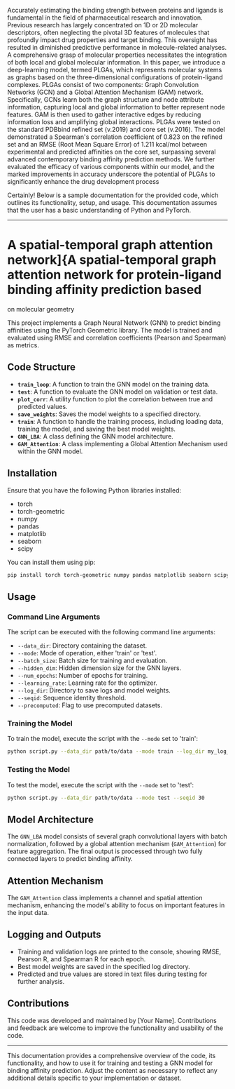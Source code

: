 Accurately estimating the binding strength between proteins and ligands is fundamental in the field of pharmaceutical research and innovation. Previous research has largely concentrated on 1D or 2D molecular descriptors, often neglecting the pivotal 3D features of molecules that profoundly impact drug properties and target binding. This oversight has resulted in diminished predictive performance in molecule-related analyses. A comprehensive grasp of molecular properties necessitates the integration of both local and global molecular information. In this paper, we introduce a deep-learning model, termed PLGAs, which represents molecular systems as graphs based on the three-dimensional configurations of protein-ligand complexes. PLGAs consist of two components: Graph Convolution Networks (GCN) and a Global Attention Mechanism (GAM) network. Specifically, GCNs learn both the graph structure and node attribute information, capturing local and global information to better represent node features. GAM is then used to gather interactive edges by reducing information loss and amplifying global interactions. PLGAs were tested on the standard PDBbind refined set (v.2019) and core set (v.2016). The model demonstrated a Spearman's correlation coefficient of 0.823 on the refined set and an RMSE (Root Mean Square Error) of 1.211 kcal/mol between experimental and predicted affinities on the core set, surpassing several advanced contemporary binding affinity prediction methods. We further evaluated the efficacy of various components within our model, and the marked improvements in accuracy underscore the potential of PLGAs to significantly enhance the drug development process



Certainly! Below is a sample documentation for the provided code, which outlines its functionality, setup, and usage. This documentation assumes that the user has a basic understanding of Python and PyTorch.

---

# A spatial-temporal graph attention network]{A spatial-temporal graph attention network for protein-ligand binding affinity prediction  based
on molecular geometry

This project implements a Graph Neural Network (GNN) to predict binding affinities using the PyTorch Geometric library. The model is trained and evaluated using RMSE and correlation coefficients (Pearson and Spearman) as metrics.

## Code Structure

- **`train_loop`**: A function to train the GNN model on the training data.
- **`test`**: A function to evaluate the GNN model on validation or test data.
- **`plot_corr`**: A utility function to plot the correlation between true and predicted values.
- **`save_weights`**: Saves the model weights to a specified directory.
- **`train`**: A function to handle the training process, including loading data, training the model, and saving the best model weights.
- **`GNN_LBA`**: A class defining the GNN model architecture.
- **`GAM_Attention`**: A class implementing a Global Attention Mechanism used within the GNN model.

## Installation

Ensure that you have the following Python libraries installed:

- torch
- torch-geometric
- numpy
- pandas
- matplotlib
- seaborn
- scipy

You can install them using pip:

```bash
pip install torch torch-geometric numpy pandas matplotlib seaborn scipy
```

## Usage

### Command Line Arguments

The script can be executed with the following command line arguments:

- `--data_dir`: Directory containing the dataset.
- `--mode`: Mode of operation, either 'train' or 'test'.
- `--batch_size`: Batch size for training and evaluation.
- `--hidden_dim`: Hidden dimension size for the GNN layers.
- `--num_epochs`: Number of epochs for training.
- `--learning_rate`: Learning rate for the optimizer.
- `--log_dir`: Directory to save logs and model weights.
- `--seqid`: Sequence identity threshold.
- `--precomputed`: Flag to use precomputed datasets.

### Training the Model

To train the model, execute the script with the `--mode` set to 'train':

```bash
python script.py --data_dir path/to/data --mode train --log_dir my_log_dir
```

### Testing the Model

To test the model, execute the script with the `--mode` set to 'test':

```bash
python script.py --data_dir path/to/data --mode test --seqid 30
```

## Model Architecture

The `GNN_LBA` model consists of several graph convolutional layers with batch normalization, followed by a global attention mechanism (`GAM_Attention`) for feature aggregation. The final output is processed through two fully connected layers to predict binding affinity.

## Attention Mechanism

The `GAM_Attention` class implements a channel and spatial attention mechanism, enhancing the model's ability to focus on important features in the input data.

## Logging and Outputs

- Training and validation logs are printed to the console, showing RMSE, Pearson R, and Spearman R for each epoch.
- Best model weights are saved in the specified log directory.
- Predicted and true values are stored in text files during testing for further analysis.

## Contributions

This code was developed and maintained by [Your Name]. Contributions and feedback are welcome to improve the functionality and usability of the code.

---

This documentation provides a comprehensive overview of the code, its functionality, and how to use it for training and testing a GNN model for binding affinity prediction. Adjust the content as necessary to reflect any additional details specific to your implementation or dataset.

